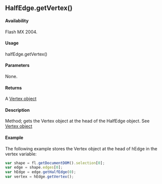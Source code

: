 ## HalfEdge.getVertex()

#### Availability

Flash MX 2004.

#### Usage

halfEdge.getVertex()

#### Parameters

None.

#### Returns

A [Vertex object](../Vertex_object/vertex_summary.md)

#### Description

Method; gets the Vertex object at the head of the HalfEdge object. See [Vertex object](../Vertex_object/vertex_summary.md)

#### Example

The following example stores the Vertex object at the head of hEdge in the vertex variable:

```javascript
var shape = fl.getDocumentDOM().selection[0];
var edge = shape.edges[0];
var hEdge = edge.getHalfEdge(0);
var vertex = hEdge.getVertex();
```